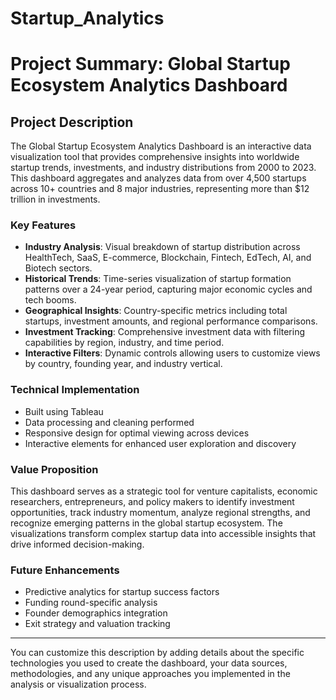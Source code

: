 # Startup_Analytics

# Project Summary: Global Startup Ecosystem Analytics Dashboard

## Project Description

The Global Startup Ecosystem Analytics Dashboard is an interactive data visualization tool that provides comprehensive insights into worldwide startup trends, investments, and industry distributions from 2000 to 2023. This dashboard aggregates and analyzes data from over 4,500 startups across 10+ countries and 8 major industries, representing more than $12 trillion in investments.

### Key Features

- **Industry Analysis**: Visual breakdown of startup distribution across HealthTech, SaaS, E-commerce, Blockchain, Fintech, EdTech, AI, and Biotech sectors.
- **Historical Trends**: Time-series visualization of startup formation patterns over a 24-year period, capturing major economic cycles and tech booms.
- **Geographical Insights**: Country-specific metrics including total startups, investment amounts, and regional performance comparisons.
- **Investment Tracking**: Comprehensive investment data with filtering capabilities by region, industry, and time period.
- **Interactive Filters**: Dynamic controls allowing users to customize views by country, founding year, and industry vertical.

### Technical Implementation

- Built using Tableau
- Data processing and cleaning performed
- Responsive design for optimal viewing across devices
- Interactive elements for enhanced user exploration and discovery

### Value Proposition

This dashboard serves as a strategic tool for venture capitalists, economic researchers, entrepreneurs, and policy makers to identify investment opportunities, track industry momentum, analyze regional strengths, and recognize emerging patterns in the global startup ecosystem. The visualizations transform complex startup data into accessible insights that drive informed decision-making.

### Future Enhancements

- Predictive analytics for startup success factors
- Funding round-specific analysis
- Founder demographics integration
- Exit strategy and valuation tracking

---

You can customize this description by adding details about the specific technologies you used to create the dashboard, your data sources, methodologies, and any unique approaches you implemented in the analysis or visualization process.
